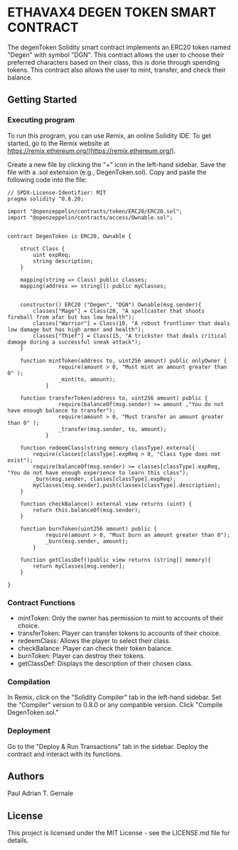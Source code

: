 # ETHAVAX4 DEGEN TOKEN SMART CONTRACT

The degenToken Solidity smart contract implements an ERC20 token named "Degen" with symbol "DGN". This contract allows the user to choose their preferred characters based on their class, this is done through spending tokens. This contract also allows the user to mint, transfer, and check their balance. 

## Getting Started

### Executing program

To run this program, you can use Remix, an online Solidity IDE. To get started, go to the Remix website at https://remix.ethereum.org/(https://remix.ethereum.org/).

Create a new file by clicking the "+" icon in the left-hand sidebar. Save the file with a .sol extension (e.g., DegenToken.sol). Copy and paste the following code into the file:

```
// SPDX-License-Identifier: MIT
pragma solidity ^0.8.20;

import "@openzeppelin/contracts/token/ERC20/ERC20.sol";
import "@openzeppelin/contracts/access/Ownable.sol";


contract DegenToken is ERC20, Ownable {

    struct Class {
        uint expReq; 
        string description;
    }

    mapping(string => Class) public classes;
    mapping(address => string[]) public myClasses;


    constructor() ERC20 ("Degen", "DGN") Ownable(msg.sender){
        classes["Mage"] = Class(20, "A spellcaster that shoots fireball from afar but has low health");
        classes["Warrior"] = Class(10, "A robust frontliner that deals low damage but has high armor and health");
        classes["Thief"] = Class(15, "A trickster that deals critical damage during a successful sneak attack");
    }

    function mintToken(address to, uint256 amount) public onlyOwner {
                require(amount > 0, "Must mint an amount greater than 0" );
                _mint(to, amount);
            }

    function transferToken(address to, uint256 amount) public {
                require(balanceOf(msg.sender) >= amount ,"You do not have enough balance to transfer");
                require(amount > 0, "Must transfer an amount greater than 0" );
                _transfer(msg.sender, to, amount);
            }

    function redeemClass(string memory classType) external{
        require(classes[classType].expReq > 0, "Class type does not exist"); 
        require(balanceOf(msg.sender) >= classes[classType].expReq, "You do not have enough experience to learn this class");
        _burn(msg.sender, classes[classType].expReq);
        myClasses[msg.sender].push(classes[classType].description);
    }

    function checkBalance() external view returns (uint) {
        return this.balanceOf(msg.sender);
    }

    function burnToken(uint256 amount) public {
            require(amount > 0, "Must burn an amount greater than 0");      
            _burn(msg.sender, amount);
        }

    function getClassDef()public view returns (string[] memory){
        return myClasses[msg.sender]; 
    }

}
```

### Contract Functions
- mintToken: Only the owner has permission to mint to accounts of their choice. 
- transferToken: Player can transfer tokens to accounts of their choice. 
- redeemClass: Allows the player to select their class.
- checkBalance: Player can check their token balance. 
- burnToken: Player can destroy their tokens.
- getClassDef: Displays the description of their chosen class. 

### Compilation

In Remix, click on the "Solidity Compiler" tab in the left-hand sidebar.
Set the "Compiler" version to 0.8.0 or any compatible version.
Click "Compile DegenToken.sol."

### Deployment
Go to the "Deploy & Run Transactions" tab in the sidebar.
Deploy the contract and interact with its functions.



## Authors

Paul Adrian T. Gernale 

## License

This project is licensed under the MIT License - see the LICENSE.md file for details.

